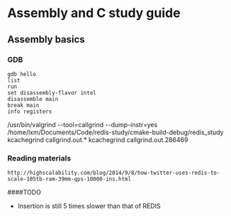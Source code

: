 # Assembly and C study guide

## Assembly basics
### GDB
```gdb
gdb hello
list
run
set disassembly-flavor intel
disassemble main
break main
info registers
```

/usr/bin/valgrind --tool=callgrind --dump-instr=yes /home/lxm/Documents/Code/redis-study/cmake-build-debug/redis_study
kcachegrind callgrind.out.*
kcachegrind callgrind.out.286469

### Reading materials
`http://highscalability.com/blog/2014/9/8/how-twitter-uses-redis-to-scale-105tb-ram-39mm-qps-10000-ins.html`

####TODO
- Insertion is still 5 times slower than that of REDIS